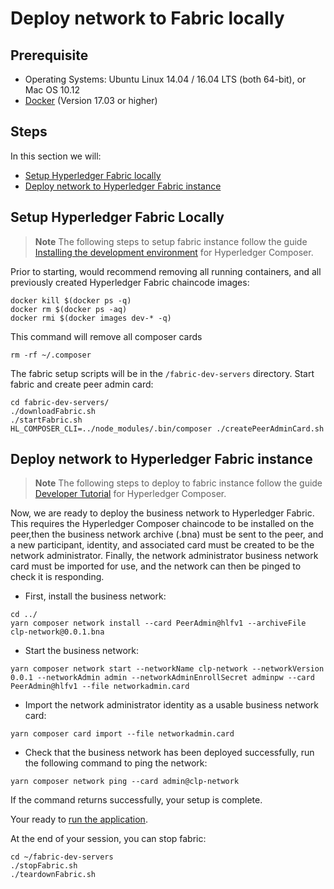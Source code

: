 # Deploy network to Fabric locally

## Prerequisite

-   Operating Systems: Ubuntu Linux 14.04 / 16.04 LTS (both 64-bit), or Mac OS 10.12
-   [Docker](https://www.docker.com/) (Version 17.03 or higher)

## Steps

In this section we will:

-   [Setup Hyperledger Fabric locally](#setup-hyperledger-fabric-locally)
-   [Deploy network to Hyperledger Fabric instance](#deploy-network-to-hyperledger-fabric-instance)

## Setup Hyperledger Fabric Locally

> **Note** The following steps to setup fabric instance follow the guide [Installing the development environment](https://hyperledger.github.io/composer/latest/tutorials/developer-tutorial) for Hyperledger Composer.

Prior to starting, would recommend removing all running containers, and all previously created Hyperledger Fabric chaincode images:

```none
docker kill $(docker ps -q)
docker rm $(docker ps -aq)
docker rmi $(docker images dev-* -q)
```

This command will remove all composer cards

```
rm -rf ~/.composer
```

The fabric setup scripts will be in the `/fabric-dev-servers` directory. Start fabric and create peer admin card:

```
cd fabric-dev-servers/
./downloadFabric.sh
./startFabric.sh
HL_COMPOSER_CLI=../node_modules/.bin/composer ./createPeerAdminCard.sh
```

## Deploy network to Hyperledger Fabric instance

> **Note** The following steps to deploy to fabric instance follow the guide [Developer Tutorial](https://hyperledger.github.io/composer/latest/tutorials/developer-tutorial) for Hyperledger Composer.

Now, we are ready to deploy the business network to Hyperledger Fabric. This requires the Hyperledger Composer chaincode to be installed on the peer,then the business network archive (.bna) must be sent to the peer, and a new participant, identity, and associated card must be created to be the network administrator. Finally, the network administrator business network card must be imported for use, and the network can then be pinged to check it is responding.

-   First, install the business network:

```
cd ../
yarn composer network install --card PeerAdmin@hlfv1 --archiveFile clp-network@0.0.1.bna
```

-   Start the business network:

```
yarn composer network start --networkName clp-network --networkVersion 0.0.1 --networkAdmin admin --networkAdminEnrollSecret adminpw --card PeerAdmin@hlfv1 --file networkadmin.card
```

-   Import the network administrator identity as a usable business network card:

```
yarn composer card import --file networkadmin.card
```

-   Check that the business network has been deployed successfully, run the following command to ping the network:

```
yarn composer network ping --card admin@clp-network
```

If the command returns successfully, your setup is complete.

Your ready to [run the application](../README.md#4-run-application).

At the end of your session, you can stop fabric:

```
cd ~/fabric-dev-servers
./stopFabric.sh
./teardownFabric.sh
```
